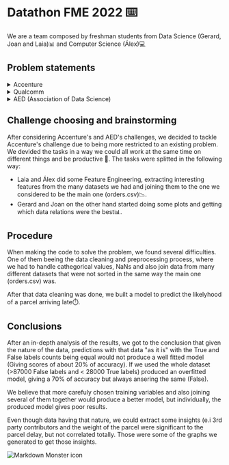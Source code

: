 # Datathon FME 2022 ⌨️


We are a team composed by freshman students from Data Science (Gerard, Joan and Laia)📊 and Computer Science (Álex)💻

## Problem statements

<details>
  <summary>
    Accenture
  </summary>
  👉 This challenge 🔨 presented by the consulting company "accenture" aimed to predict which orders could get to the customer later ⌛ than expected so they could avoid that on a suply chain 📦.
</details>

<details>
  <summary>
    Qualcomm
  </summary>
  
  👉 After a really extense talk about Qualcomm's operations and fields of research, the presented problem.  <br />
  
  The problem was related to pin connection management and routes 🛤️. They explained how processors worked and how routes affed the consumption of the processors. The optimization of those routes adding a bus of signals instead of only one signal would make the trick, but we should know how to connect them in the most efficient way.
  
  We could not find this challenge appropiete for us since it was too technical to the few time we had (32 hours) although it was quite interesting.
</details>

<details>
  <summary>
    AED (Association of Data Science)
  </summary>
  👉 The challenge propossed by AED aimed to help our seniors 👴 in their daily life such as lonelyness, digital education, staying active...
  The datasets given were open access and they also allowed us to use many other different sources of data if we wanted to
</details>

## Challenge choosing and brainstorming

After considering Accenture's and AED's challenges, we decided to tackle Accenture's challenge due to being more restricted to an existing problem. We devided the tasks in a way we could all work at the same time on different things and be productive 👷. The tasks were splitted in the following way:

- Laia and Álex did some Feature Engineering, extracting interesting features from the many datasets we had and joining them to the one we considered to be the main one (orders.csv)📉.
- Gerard and Joan on the other hand started doing some plots and getting which data relations were the best📊.

## Procedure

When making the code to solve the problem, we found several difficulties. One of them beeing the data cleaning and preprocessing process, where we had to handle cathegorical values, NaNs and also join data from many different datasets that were not sorted in the same way the main one (orders.csv) was.

After that data cleaning was done, we built a model to predict the likelyhood of a parcel arriving late⏱️.

## Conclusions

After an in-depth analysis of the results, we got to the conclusion that given the nature of the data, predictions with that data "as it is" with the True and False labels counts being equal would not produce a well fitted model (Giving scores of about 20% of accuracy). If we used the whole dataset (>87000 False labels and < 28000 True labels) produced an overfitted model, giving a 70% of accuracy but always ansering the same (False).

We believe that more carefuly chosen training variables and also joining several of them together would produce a better model, but individually, the produced model gives poor results.

Even though data having that nature, we could extract some insights (e.i 3rd party contributors and the weight of the parcel were significant to the parcel delay, but not correlated totally. Those were some of the graphs we generated to get those insights.

<img src="https://github.com/AlexadeZ17/datathon2022-alex-gerard-laia-joan/edit/master/visuals/grafic.jpg"
     alt="Markdown Monster icon"
     style="float: left; margin-right: 10px;" />
